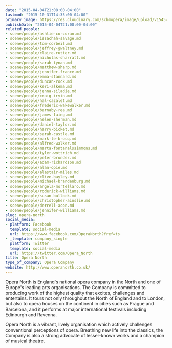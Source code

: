 ```yaml
---
date: "2015-04-04T21:08:00-04:00"
lastmod: "2015-10-31T14:35:00-04:00"
primary_image: https://res.cloudinary.com/schmopera/image/upload/v1545409169/media/webhook-uploads/1446316526876/Logo---ONth.jpg.jpg
publishDate: "2015-04-04T21:08:00-04:00"
related_people:
- scene/people/ashlie-corcoran.md
- scene/people/issachah-savage.md
- scene/people/tom-corbeil.md
- scene/people/jeffrey-gwaltney.md
- scene/people/claire-rutter.md
- scene/people/nicholas-sharratt.md
- scene/people/sarah-tynan.md
- scene/people/matthew-sharp.md
- scene/people/jennifer-france.md
- scene/people/emma-stannard.md
- scene/people/duncan-rock.md
- scene/people/keri-alkema.md
- scene/people/jenna-siladie.md
- scene/people/craig-irvin.md
- scene/people/hal-cazalet.md
- scene/people/frederic-wakewalker.md
- scene/people/barnaby-rea.md
- scene/people/james-laing.md
- scene/people/helen-sherman.md
- scene/people/daniel-taylor.md
- scene/people/harry-bicket.md
- scene/people/sarah-castle.md
- scene/people/mark-le-brocq.md
- scene/people/alfred-walker.md
- scene/people/marta-fontanalssimmons.md
- scene/people/tyler-wottrich.md
- scene/people/peter-bronder.md
- scene/people/adam-richardson.md
- scene/people/alan-opie.md
- scene/people/alastair-miles.md
- scene/people/clive-bayley.md
- scene/people/michael-brandenburg.md
- scene/people/angela-mortellaro.md
- scene/people/roderick-williams.md
- scene/people/susan-bullock.md
- scene/people/christopher-ainslie.md
- scene/people/derrell-acon.md
- scene/people/jennifer-williams.md
slug: opera-north
social_media:
- platform: Facebook
  template: social-media
  url: https://www.facebook.com/OperaNorth?fref=ts
- _template: company_single
  platform: Twitter
  template: social-media
  url: https://twitter.com/Opera_North
title: Opera North
type_of_company: Opera Company
website: http://www.operanorth.co.uk/
---
```


<p>
	Opera North is England's national opera company in the North and one of Europe's leading arts organisations. The Company is committed to producing work of the highest quality that excites, challenges and entertains. It tours not only throughout the North of England and to London, but also to opera houses on the continent in cities such as Prague and Barcelona, and it performs at major international festivals including Edinburgh and Ravenna.
</p>
<p>
	Opera North is a vibrant, lively organisation which actively challenges conventional perceptions of opera. Breathing new life into the classics, the Company is also a strong advocate of lesser-known works and a champion of musical theatre.
</p>
